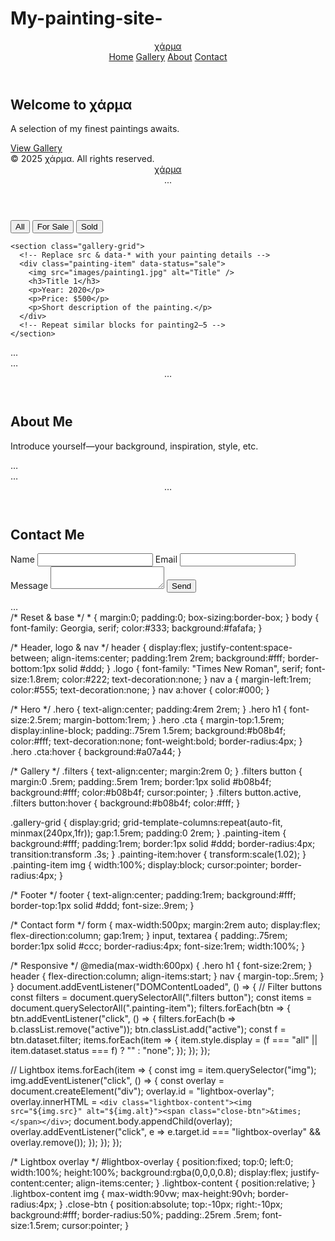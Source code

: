 # My-painting-site-
<!DOCTYPE html>
<html lang="en">
<head>
  <meta charset="UTF-8" />
  <meta name="viewport" content="width=device-width,initial-scale=1" />
  <title>χάρμα • Home</title>
  <link rel="stylesheet" href="css/styles.css" />
</head>
<body>
  <header>
    <a href="index.html" class="logo">χάρμα</a>
    <nav>
      <a href="index.html">Home</a>
      <a href="gallery.html">Gallery</a>
      <a href="about.html">About</a>
      <a href="contact.html">Contact</a>
    </nav>
  </header>
  <main>
    <section class="hero">
      <h1>Welcome to χάρμα</h1>
      <p>A selection of my finest paintings awaits.</p>
      <a href="gallery.html" class="cta">View Gallery</a>
    </section>
  </main>
  <footer>© 2025 χάρμα. All rights reserved.</footer>
</body>
</html>
<!DOCTYPE html>
<html lang="en">
<head>
  <meta charset="UTF-8" />
  <meta name="viewport" content="width=device-width,initial-scale=1" />
  <title>χάρμα • Gallery</title>
  <link rel="stylesheet" href="css/styles.css" />
</head>
<body>
  <header>
    <a href="index.html" class="logo">χάρμα</a>
    <nav>...</nav>
  </header>
  <main>
    <section class="filters">
      <button data-filter="all" class="active">All</button>
      <button data-filter="sale">For Sale</button>
      <button data-filter="sold">Sold</button>
    </section>

    <section class="gallery-grid">
      <!-- Replace src & data-* with your painting details -->
      <div class="painting-item" data-status="sale">
        <img src="images/painting1.jpg" alt="Title" />
        <h3>Title 1</h3>
        <p>Year: 2020</p>
        <p>Price: $500</p>
        <p>Short description of the painting.</p>
      </div>
      <!-- Repeat similar blocks for painting2–5 -->
    </section>
  </main>
  <footer>...</footer>
  <script src="js/scripts.js"></script>
</body>
</html>
<!DOCTYPE html>
<html lang="en">
<head>…</head>
<body>
  <header>…</header>
  <main>
    <h2>About Me</h2>
    <p>Introduce yourself—your background, inspiration, style, etc.</p>
  </main>
  <footer>…</footer>
</body>
</html>
<!DOCTYPE html>
<html lang="en">
<head>…</head>
<body>
  <header>…</header>
  <main>
    <h2>Contact Me</h2>
    <form action="https://formspree.io/f/your-form-id" method="POST">
      <label>Name <input type="text" name="name" required></label>
      <label>Email <input type="email" name="email" required></label>
      <label>Message <textarea name="message" required></textarea></label>
      <button type="submit">Send</button>
    </form>
  </main>
  <footer>…</footer>
</body>
</html>
/* Reset & base */
* { margin:0; padding:0; box-sizing:border-box; }
body { font-family: Georgia, serif; color:#333; background:#fafafa; }

/* Header, logo & nav */
header { display:flex; justify-content:space-between; align-items:center; padding:1rem 2rem; background:#fff; border-bottom:1px solid #ddd; }
.logo { font-family: "Times New Roman", serif; font-size:1.8rem; color:#222; text-decoration:none; }
nav a { margin-left:1rem; color:#555; text-decoration:none; }
nav a:hover { color:#000; }

/* Hero */
.hero { text-align:center; padding:4rem 2rem; }
.hero h1 { font-size:2.5rem; margin-bottom:1rem; }
.hero .cta { margin-top:1.5rem; display:inline-block; padding:.75rem 1.5rem; background:#b08b4f; color:#fff; text-decoration:none; font-weight:bold; border-radius:4px; }
.hero .cta:hover { background:#a07a44; }

/* Gallery */
.filters { text-align:center; margin:2rem 0; }
.filters button { margin:0 .5rem; padding:.5rem 1rem; border:1px solid #b08b4f; background:#fff; color:#b08b4f; cursor:pointer; }
.filters button.active,
.filters button:hover { background:#b08b4f; color:#fff; }

.gallery-grid { display:grid; grid-template-columns:repeat(auto-fit, minmax(240px,1fr)); gap:1.5rem; padding:0 2rem; }
.painting-item { background:#fff; padding:1rem; border:1px solid #ddd; border-radius:4px; transition:transform .3s; }
.painting-item:hover { transform:scale(1.02); }
.painting-item img { width:100%; display:block; cursor:pointer; border-radius:4px; }

/* Footer */
footer { text-align:center; padding:1rem; background:#fff; border-top:1px solid #ddd; font-size:.9rem; }

/* Contact form */
form { max-width:500px; margin:2rem auto; display:flex; flex-direction:column; gap:1rem; }
input, textarea { padding:.75rem; border:1px solid #ccc; border-radius:4px; font-size:1rem; width:100%; }

/* Responsive */
@media(max-width:600px) {
  .hero h1 { font-size:2rem; }
  header { flex-direction:column; align-items:start; }
  nav { margin-top:.5rem; }
}
document.addEventListener("DOMContentLoaded", () => {
  // Filter buttons
  const filters = document.querySelectorAll(".filters button");
  const items = document.querySelectorAll(".painting-item");
  filters.forEach(btn => {
    btn.addEventListener("click", () => {
      filters.forEach(b => b.classList.remove("active"));
      btn.classList.add("active");
      const f = btn.dataset.filter;
      items.forEach(item => {
        item.style.display = (f === "all" || item.dataset.status === f) ? "" : "none";
      });
    });
  });

  // Lightbox
  items.forEach(item => {
    const img = item.querySelector("img");
    img.addEventListener("click", () => {
      const overlay = document.createElement("div");
      overlay.id = "lightbox-overlay";
      overlay.innerHTML = `<div class="lightbox-content"><img src="${img.src}" alt="${img.alt}"><span class="close-btn">&times;</span></div>`;
      document.body.appendChild(overlay);
      overlay.addEventListener("click", e => e.target.id === "lightbox-overlay" && overlay.remove());
    });
  });
});

/* Lightbox overlay */
#lightbox-overlay {
  position:fixed; top:0; left:0; width:100%; height:100%;
  background:rgba(0,0,0,0.8); display:flex; justify-content:center; align-items:center;
}
.lightbox-content { position:relative; }
.lightbox-content img { max-width:90vw; max-height:90vh; border-radius:4px; }
.close-btn {
  position:absolute; top:-10px; right:-10px;
  background:#fff; border-radius:50%; padding:.25rem .5rem;
  font-size:1.5rem; cursor:pointer;
}

